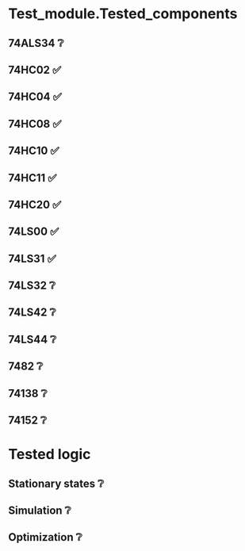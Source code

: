 
# Test_module.Tested_components

74ALS34 ❔
--
74HC02 ✅ 
--
74HC04 ✅ 
--
74HC08 ✅ 
--
74HC10 ✅  
--
74HC11 ✅  
-- 
74HC20 ✅  
--
74LS00 ✅   
--
74LS31 ✅  
--
74LS32 ❔ 
--
74LS42 ❔ 
--
74LS44 ❔ 
--
7482 ❔
--
74138 ❔
--
74152 ❔
--

# Tested logic

Stationary states ❔
--
Simulation ❔
--
Optimization ❔
--